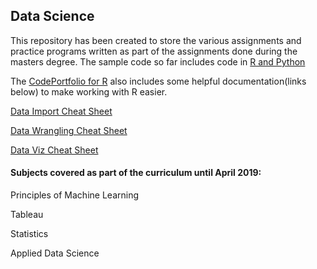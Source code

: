## Data Science

This repository has been created to store the various assignments and practice programs written as part of the assignments done during the masters degree. The sample code so far includes code in [R and Python](CodePortfolio/)

The [CodePortfolio for R](CodePortfolio/R/) also includes some helpful documentation(links below) to make working with R easier.

[Data Import Cheat Sheet](https://github.com/vibhalla/exploratoryanalytics/tree/master/CodePortfolio/R/Code/DataImport_CheatSheet.Rmd)

[Data Wrangling Cheat Sheet](https://github.com/vibhalla/exploratoryanalytics/tree/master/CodePortfolio/R/Code/DataWrang_CheatSheet.Rmd)

[Data Viz Cheat Sheet](https://github.com/vibhalla/exploratoryanalytics/tree/master/CodePortfolio/R/Code/DataViz_CheatSheet.Rmd)



#### Subjects covered as part of the curriculum until April 2019:
Principles of Machine Learning

Tableau

Statistics

Applied Data Science
